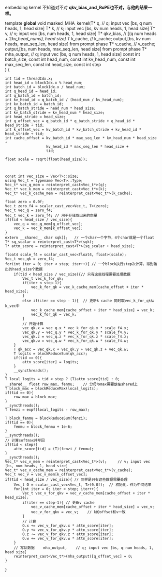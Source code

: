 # 
embedding kernel 不知道对不对
**qkv_bias_and_RoPE也不对，与他的结果一样。**





template <typename T>
__global__ void masked_MHA_kernel(T* q, // q; input vec [bs, q num heads, 1, head size]
                                  T* k, // k; input vec [bs, kv num heads, 1, head size]
                                  T* v, // v; input vec [bs, num heads, 1, head size]
                                  T* qkv_bias,  // [(q num heads + 2*kv_head_nums), head size]
                                  T* k_cache,   // k_cache; output,[bs, kv num heads, max_seq_len, head size] from prompt phase
                                  T* v_cache,   // v_cache; output,[bs, num heads, max_seq_len, head size] from prompt phase
                                  T* mha_output,    // q; input vec [bs, q num heads, 1, head size]
                                  const int batch_size,
                                  const int head_num,
                                  const int kv_head_num,
                                  const int max_seq_len,
                                  const int head_size,
                                  const int step        
)
{

    int tid = threadIdx.x;
    int head_id = blockIdx.x % head_num;
    int batch_id = blockIdx.x / head_num;
    int q_head_id = head_id;
    int q_batch_id = batch_id;
    int kv_head_id = q_batch_id / (head_num / kv_head_num);     
    int kv_batch_id = batch_id;
    int q_batch_stride = head_num * head_size;
    int kv_batch_stride = kv_head_num * head_size;
    int head_stride = head_size;
    int q_offset_vec = q_batch_id * q_batch_stride + q_head_id * head_stride + tid;
    int k_offset_vec = kv_batch_id * kv_batch_stride + kv_head_id * head_stride + tid;
    int cache_offset = kv_batch_id * max_seq_len * kv_head_num * head_size +
                       kv_head_id * max_seq_len * head_size +                                 
                       tid;

    float scale = rsqrt(float(head_size));



    const int vec_size = Vec<T>::size;
    using Vec_t = typename Vec<T>::Type;
    Vec_t* vec_q_mem = reinterpret_cast<Vec_t*>(q);
    Vec_t* vec_k_mem = reinterpret_cast<Vec_t*>(k);
    Vec_t* vec_k_cache_mem = reinterpret_cast<Vec_t*>(k_cache);

    float zero = 0.0f;
    Vec_t zero_f4 = scalar_cast_vec<Vec_t, T>(zero);
    Vec_t vec_q = zero_f4;
    Vec_t vec_k = zero_f4; // 用于存储取出来的向量
    if(tid < head_size / vec_size){ 
        vec_q = vec_q_mem[q_offset_vec];
        vec_k = vec_k_mem[k_offset_vec];
    }
    extern __shared__ char sqk[];   // 一个char一个字节，4个char就是一个float
    T* sq_scalar = reinterpret_cast<T*>(sqk);
    T* attn_score = reinterpret_cast<T*>(sq_scalar + head_size);

    float4 scale_f4 = scalar_cast_vec<float4, float>(scale);
    Vec_t vec_qk = zero_f4;
    for(int iter = 0; iter < step; iter++){ // 一个block执行step次计算，得到输出的haed_size个数据
        if(tid < head_size / vec_size){// 只有这些线程需要处理数据
            Vec_t vec_k_for_qk;
            if(iter < step-1){
                vec_k_for_qk = vec_k_cache_mem[cache_offset + iter * head_size];
            }
            else if(iter == step - 1){  // 更新k cache 同时取vec_k_for_qk从k_vec中
                vec_k_cache_mem[cache_offset + iter * head_size] = vec_k;
                vec_k_for_qk = vec_k;
            }
            // 开始计算
            vec_qk.x = vec_q.x * vec_k_for_qk.x * scale_f4.x;
            vec_qk.y = vec_q.y * vec_k_for_qk.y * scale_f4.y;
            vec_qk.z = vec_q.z * vec_k_for_qk.z * scale_f4.z;
            vec_qk.w = vec_q.w * vec_k_for_qk.w * scale_f4.w;
        }
        T qk_acc = vec_qk.x + vec_qk.y + vec_qk.z + vec_qk.w;
        T logits = blockReduceSum(qk_acc);
        if(tid == 0){
            attn_score[iter] = logits;     
        }
        __syncthreads();
    }
    T local_logits = tid < step ? (T)attn_score[tid] : 0;
    __shared__ float row_max, fenmu;    // 分母与max需要放在shared上
    T block_max = blockReduceMax(local_logits);
    if(tid == 0){
        row_max = block_max;
    }
    __syncthreads();
    T fenzi = expf(local_logits - row_max);

    T block_fenmu = blockReduceSum(fenzi);
    if(tid == 0){
        fenmu = block_fenmu + 1e-6;
    }
    __syncthreads();
    // 计算softmax并写回
    if(tid < step){
        attn_score[tid] = (T)(fenzi / fenmu);
    }
    __syncthreads();
    Vec_t* vec_v_mem = reinterpret_cast<Vec_t*>(v);     // v; input vec [bs, num heads, 1, head size]
    Vec_t* vec_v_cache_mem = reinterpret_cast<Vec_t*>(v_cache);
    Vec_t vec_v = vec_v_mem[k_offset_vec];
    if(tid < head_size / vec_size){ // 同样是只有这些数据需要处理
        Vec_t O = scalar_cast_vec<Vec_t, T>(0.0f);  // 初始化，作为中间结果
        for(int iter = 0; iter < step; iter++){
            Vec_t vec_v_for_qkv = vec_v_cache_mem[cache_offset + iter * head_size];
            if(iter == step-1){ // 更新v cache
                vec_v_cache_mem[cache_offset + iter * head_size] = vec_v;
                vec_v_for_qkv = vec_v;    // k的offset和v一致
            }
            // 计算
            O.x += vec_v_for_qkv.x * attn_score[iter];
            O.y += vec_v_for_qkv.y * attn_score[iter];
            O.z += vec_v_for_qkv.z * attn_score[iter];
            O.w += vec_v_for_qkv.w * attn_score[iter];
        }
        // 写回数据    mha_output,    // q; input vec [bs, q num heads, 1, head size]
        reinterpret_cast<Vec_t*>(mha_output)[q_offset_vec] = O;
    }
}
